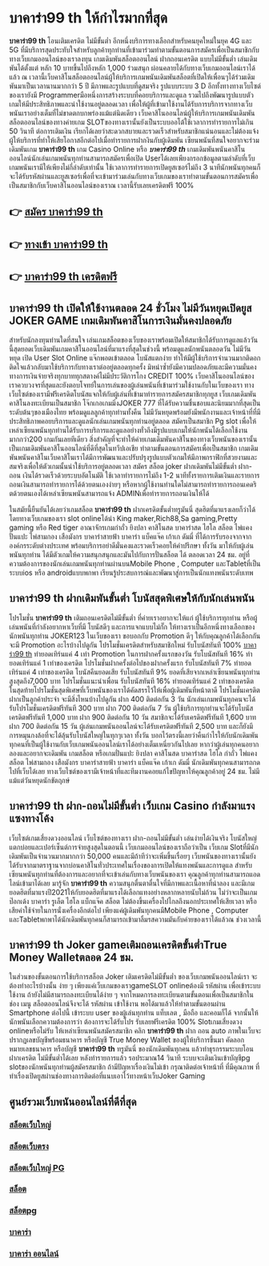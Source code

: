 # บาคาร่า99 th  ให้กำไรมากที่สุด

**บาคาร่า99 th** โอนเติมเครดิต ไม่มีขั้นต่ำ  อีกหนึ่งบริการทางเลือกสำหรับคนยุคใหม่ในยุค 4G และ 5G ที่มีบริการสุดประทับใจสำหรับลูกค้าทุกท่านที่เข้ามาร่วมทำตามขั้นตอนการสมัครเพื่อเป็นสมาชิกกับทางเว็บเกมออนไลน์ของเราลงทุน เกมเดิมพันสล็อตออนไลน์ ฝากถอนเครดิต แบบไม่มีขั้นต่ำ เล่นเดิมพันได้ตั้งแต่ หลัก 10 บาทขึ้นไปถึงหลัก 1,000 ร่วมสนุก ผ่อนคลายได้กับทางเว็บเกมออนไลน์เราได้แล้ว ณ เวลานี้เว็บคาสิโนสล็อตออนไลน์ผู้ให้บริการเกมพนันเดิมพันสล็อตที่เปิดให้เพื่อนๆได้ร่วมเดิมพันมาเป็นเวลานานมากกว่า 5 ปี มีภาพและรูปแบบที่ดูสมจริง รูปแบบระบบ 3 D
อีกทั้งทางทางเว็บไซต์ของเรายังมี Programmerมือหนึ่งการสร้างระบบที่คอยบริการและดูแล  รวมไปถึงพัฒนารูปแบบตัวเกมให้มีประสิทธิภาพและน่าใช้งานอยู่ตลอดเวลา เพื่อให้ผู้ที่เข้ามาใช้งานได้รับการบริการจากทางเว็บพนันเราอย่างเต็มที่ไม่ขาดตกบกพร่องแม้แต่นิดเดียว เว็บคาสิโนออนไลน์ผู้ให้บริการเกมพนันเดิมพันสล็อตออนไลน์ของทางค่ายเกม  SLOTของทางเรานั้นยังเป็นระบบออโต้ใช้เวลาการทำรายการไม่เกิน 50 วินาที ต่อการเติมเงิน เรียกได้เลยว่าสะดวกสบายและรวดเร็วสำหรับสมาชิกแน่นอนและไม่ต้องแจ้งผู้ให้บริการที่ทำให้เสียโอกาสอีกต่อไปเมื่อทำรายการฝากงินกับผู้เดิมพัน
เซียนพนันที่สนใจอยากจะร่วมเดิมพันเกม **บาคาร่า99 th** เกม Casino Online หรือ ***บาคาร่า99 th*** เกมเดิมพันพนันคาสิโนออนไลน์นักเล่นเกมพนันทุกท่านสามารถสมัครเพื่อเปิด Userได้เลยเพียงกรอกข้อมูลตามลำดับที่เว็บเกมพนันเรามีให้เพียงไม่กี่ลำดับเท่านั้น ใช้เวลาการทำรายการเปิดยูสเซอร์ไม่ถึง 3 นาทีนักพนันทุกคนก็จะได้รับรหัสผ่านและยูสเซอร์เพื่อที่จะเข้ามาร่วมเล่นกับทางเว็บเกมของเราทำตามขั้นตอนการสมัครเพื่อเป็นสมาชิกกับเว็บคาสิโนออนไลน์ของเราณ เวลานี้รับเลยเครดิตฟรี 100%

## 👉 [สมัคร บาคาร่า99 th](https://archa888.com/)
## 👉 [ทางเข้า บาคาร่า99 th](https://archa888.com/)
## 👉 [บาคาร่า99 th เครดิตฟรี](https://archa888.com/)

## บาคาร่า99 th เปิดให้ใช้งานตลอด  24 ชั่วโมง ไม่มีวันหยุดเปิดยูส JOKER GAME เกมเดิมพันคาสิโนการเงินมั่นคงปลอดภัย

สำหรับนักลงทุนท่านใดที่สนใจ เล่นเกมสล็อตของเว็บของเราพร้อมเปิดให้สมาชิกได้รับการดูแลแล้ววันนี้สุดยอดเว็บเดิมพันเกมคาสิโนออนไลน์ที่มาแรงที่สุดในช่วงนี้ พร้อมดูแลนักพนันตลอดวัน ไม่มีวันหยุด เปิด User Slot Online แจ๊กพอตเข้าตลอด โบนัสแตกง่าย ทำให้มีผู้ใช้บริการจำนวนมากติดอกติดใจแล้วกลับมาใช้บริการกับทางเราต่ออยู่ตลอดทุกครั้ง มิหนำซ้ำยังมีความปลอดภัยและมีความมั่นคงทางการเงินจ่ายจริงทุกบาททุกสตางค์ไม่มีประวัติการโกง CREDIT 100% เว็บคาสิโนออนไลน์ของเราควบวงจรที่สุดและยังตอบโจทย์ในการเล่นของผู้เล่นพนันที่เข้ามาร่วมใช้งานกับในเว็บของเรา
ทางเว็บไซต์ของเรามีฟรีเครดิตโบนัสแจกให้กับผู้เล่นที่เข้ามาทำรายการสมัครสมาชิกทุกยูส เว็บเกมเดิมพันคาสิโนลงทะเบียนเป็นสมาชิก โจ๊กเกอเกมมิ่งJOKER 777 ที่ได้รับความชื่นชอบและนิยมมากที่สุดเป็นระดับต้นๆของเมืองไทย พร้อมดูแลลูกค้าทุกท่านทั้งคืน ไม่มีวันหยุดพร้อมยังมีพนักงานและเจ้าหน้าที่ที่มีประสิทธิภาพคอยบริการและดูแลนักเล่นเกมพนันทุกท่านอยู่ตลอด สมัครเป็นสมาชิก Pg slot เพื่อให้เหล่าเซียนพนันทุกท่านได้รับการบริการและดูแลอย่างทั่วถึงมีรูปแบบเกมให้นักพนันได้เลือกใช้งานมากกว่า200 เกมกันเลยทีเดียว
สิ่งสำคัญที่จะทำให้ค่ายเกมเดิมพันคาสิโนของทางเว็บพนันของเรานั้นเป็นเกมเดิมพันคาสิโนออนไลน์ที่ดีที่สุดในทวีปเอเชีย ทำตามขั้นตอนการสมัครเพื่อเป็นสมาชิก  เกมเดิมพันพนันคาสิโนเว็บคาสิโนเราได้มีการพัฒนาและปรับปรุงรูปแบบตัวเกมให้มีภาพกราฟิกที่สวยงามและสมจริงเพื่อให้ตัวเกมนั้นน่าใช้บริการอยู่ตลอดเวลา สมัคร สล็อต joker ฝากเดิมพันไม่มีขั้นต่ำ ฝาก-ถอน เงินได้รวดเร็วด้วยระบบอัตโนมัติ ใช้เวลาทำรายการไม่ถึง 1-2 นาทีทั้งรายการเติมเงินและรายการถอนเงินสามารถทำรายการได้ด้วยตนเองง่ายๆ หรือหากผู้ใช้งานท่านใดไม่สามารถทำรายการถอนเคดริตด้วยตนเองได้เหล่าเซียนพนันสามารถแจ้ง ADMINเพื่อทำรายการถอนเงินให้ได้

ในสมัยนี้ยืนยันได้เลยว่าเกมสล็อต **บาคาร่า99 th** ฝากเครดิตขั้นต่ำทรูมันนี่ สุดฮิตที่มาแรงเลยก็ว่าได้โดยทางเว็บเกมของเรา slot onlineได้นำ  King maker,Rich88,Sa gaming,Pretty gaming  หรือ Red tiger อาณาจักรเกมกำถั่ว  ยิงปลา คาสิโนสด บาคาร่าสด ไฮโล สล็อต ไพ่แคง ปั่นแปะ ไพ่สามกอง เสือมังกร บาคาร่าสายฟ้า บาคาร่า แบ็คแจ๊ค เก้าเก ดัมมี่ ที่ได้การรับรองจากจากองค์กรระดับต่างประเทศ พร้อมบริการอย่าดีมั่นคงและรวดเร็วคอยให้คำปรึกษา ทั้งวัน มาให้กับผู้เล่นพนันทุกท่าน ได้มีตัวเกมให้ความสนุกสนุกและมันไปกับการปั่นสล็อต ได้ ตลอดเวลา 24 ชม. อยู่ที่ความต้องการของนักเล่นเกมพนันทุกท่านผ่านบนMobile Phone , Computer และTabletที่เป็นระบบios หรือ androidแบบพกพา เรียนรู้ประสบการณ์และพัฒนาสู่การเป็นนักแทงพนันระดับเทพ

## บาคาร่า99 th ฝากเดิมพันขั้นต่ำ โบนัสสุดพิเศษให้กับนักเล่นพนัน

โปรโมชั่น **บาคาร่า99 th** เติมถอนเครดิตไม่มีขั้นต่ำ ที่ค่ายเราอยากจะให้แก่  ผู้ใช้บริการทุกท่าน หรือผู้เล่นพนันที่กำลังอยากหาเว็บที่มี โบนัสดีๆ และการแจกแบบไม่กั๊ก ให้ทางเราเป็นอีกหนึ่งทางเลือกของนักพนันทุกท่าน JOKER123 ในเว็บของเรา ขอบอกกับ Promotion ดีๆ ให้กับคุณลูกค้าได้เลือกกัน จะมี Promotion อะไรบ้างไปดูกัน
โปรโมชั่นเครดิตสำหรับสมาชิกใหม่ รับโบนัสทันที 100% [บาคาร่า99 th](https://archa888.com/) ทำยอดเทิร์นแค่ 4 เท่า
 Promotion ในการฝากครั้งแรกของวัน รับโบนัสทันที 16% ทำยอดเทิร์นแค่ 1 เท่าของเครดิต
โปรโมชั่นฝากครั้งต่อไปของฝากครั้งแรก รับโบนัสทันที 7% ทำยอดเทิร์นแค่ 4 เท่าของเครดิต
โบนัสคืนยอดเสีย รับโบนัสทันที 9% ยอดที่เสียจากเหล่าเซียนพนันทุกท่าน สูงสุดถึง7,000 บาท
โปรโมชั่นแนะนำเพื่อน รับโบนัสทันที 16% ทำยอดเทิร์นแค่ 2 เท่าของเครดิต
ในสุดท้ายโปรโมชั่นสุดพิเศษที่เว็บพนันของเราได้คัดสรรไว้ให้เพื่อผู้เดิมพันที่หน้าตาดี โปรโมชั่นเครดิตฝากเป็นลูกค้าประจำ จะมีสิ่งไหนบ้างไปดูกัน
ฝาก 400 ติดต่อกัน 3 วัน นักเล่นเกมพนันทุกคนจะได้รับโปรโมชั่นเครดิตฟรีทันที 300 บาท
ฝาก 700 ติดต่อกัน 7 วัน ผู้ใช้บริการทุกท่านจะได้รับโบนัสเครดิตฟรีทันที 1,000 บาท
ฝาก 900 ติดต่อกัน 10 วัน สมาชิกจะได้รับเครดิตฟรีทันที 1,600 บาท
ฝาก 700 ติดต่อกัน 15 วัน ผู้เล่นเกมพนันออนไลน์จะได้รับเครดิตฟรีทันที 2,500 บาท
และก็ยังมีการหมุนกงล้อที่จะได้ลุ้นรับโบนัสใหญ่ในทุกๆเวลา ทั้งวัน บอกไว้ตรงนี้เลยว่าคืนกำไรให้กับนักเดิมพันทุกคนที่เป็นผู้ใช้งานกับเว็บเกมพนันออนไลน์เราได้อย่างเต็มเหนี่ยวกันไปเลย หากว่าผู้เล่นทุกคนอยากลองและอยากจะเดิมพัน เกมสล็อต หรือเกมปั่นแปะ ยิงปลา คาสิโนสด บาคาร่าสด ไฮโล กำถั่ว ไพ่แคง สล็อต ไพ่สามกอง เสือมังกร บาคาร่าสายฟ้า บาคาร่า แบ็คแจ๊ค เก้าเก ดัมมี่ นักเดิมพันทุกคนสามารถกดไปที่เว็บได้เลย ทางเว็บไซต์ของเรามีเจ้าหน้าที่และทีมงานคอยแก้ไขปัญหาให้คุณลูกค้าอยู่ 24 ชม. ไม่มีแม้แต่วันหยุดนักขัตฤกษ์

## บาคาร่า99 th ฝาก-ถอนไม่มีขั้นต่ำ  เว็บเกม Casino กำลังมาแรงแซงทางโค้ง

เว็บไซต์เกมเสี่ยงดวงออนไลน์ เว็บไซต์ของทางเรา ฝาก-ถอนไม่มีขั้นต่ำ เล่นง่ายได้เงินจริง โบนัสใหญ่แตกบ่อยและเปอร์เซ็นต์การจ่ายสูงสุดในตอนนี้ เว็บเกมออนไลน์ของเราถือว่าเป็น เว็บเกม Slotที่มีนักเดิมพันเป็นจำนวนมากมากกว่า 50,000 คนและมีถ้าทีว่าจะเพิ่มขึ้นเรื่อยๆ เว็บพนันของทางเรานั้นยังได้รับจากมาตราฐานจากบ่อนคาสิโนทั่วประเทศในเรื่องของการเปิดให้แทงพนันและการดูแล สำหรับเซียนพนันทุกท่านที่ต้องการและอยากที่จะเข้าเล่นกับทางเว็บพนันของเรา คุณลูกค้าทุกท่านสามารถแอดไลน์เข้ามาได้เลย
	มารู้จัก **บาคาร่า99 th** ความสนุกตื่นตาตื่นใจที่มีภาพและเนื้อหาที่น่าลอง และมีเกมยอดฮิตที่มาแรงปี2021ให้กับยอดฮิตที่มาแรงได้เลือกแทงอย่างหลากหลายนับไม่ถ้วน  ไม่ว่าจะเป็นเกมป๊อกเด้ง บาคาร่า รูเล็ต ไฮโล แบ็กแจ๊ค สล็อต ไม่ต้องขึ้นเครื่องไปไกลถึงนอกประเทศให้เสียเวลา หรือเสียค่าใช้จ่ายในการนั่งเครื่องอีกต่อไป เพียงแค่ผู้เดิมพันทุกคนมีMobile Phone , Computer และTabletพกพาได้นักเดิมพันทุกคนก็สามารถเข้ามาลิ้มรสความมันกับค่ายของเราได้แล้วณ ช่วงเวลานี้

## บาคาร่า99 th Joker gameเติมถอนเครดิตขั้นต่ำTrue Money Walletตลอด 24 ชม.

ในส่วนของขั้นตอนการใช้บริการสล็อต Joker เติมเครดิตไม่มีขั้นต่ำ ของเว็บเกมพนันออนไลน์เรา จะต้องทำอะไรบ้างนั้น ง่าย ๆ เพียงแค่เว็บเกมของเราgameSLOT onlineต้องมี รหัสผ่าน เพื่อเข้าระบบใช้งาน ถ้ายังไม่มีสามารถลงทะเบียนได้ง่าย ๆ จากโหมดการลงทะเบียนตามขั้นตอนเพื่อเป็นสมาชิกในช่อง เมนู สล็อตออนไลน์จึงจะได้ รหัสผ่าน เข้าใช้งาน พอได้มาแล้วให้ทำตามขั้นตอนผ่าน Smartphone ต่อไปนี้
เข้าระบบ user  ของผู้เล่นทุกท่าน แท็บเลต , มือถือ และคอมก็ได้
จากนั้นให้นักพนันเลือกความต้องการว่า ต้องการจะได้รับโปร รับเลยฟรีเครดิต 100% Slotเกมเสี่ยงดวง onlineหรือไม่รับ
ให้เหล่าเซียนพนันสมัครสมาชิก คลิก **บาคาร่า99 th** ฝาก ถอน auto ภาพในเว็บจะปรากฏเลขบัญชีพร้อมธนาคาร หรือบัญชี True Money Wallet ของผู้ให้บริการขึ้นมา
คัดลอกหมายเลขธนาคาร หรือบัญชี **บาคาร่า99 th** ทรูมันนี่ ของนักเดิมพันทุกคน แล้วทำธุรกรรมระบบโอนฝากเครดิต ไม่มีขั้นต่ำได้เลย
หลังทำรายการแล้ว รอประมาณ14 วินาที ระบบจะเติมเงินเข้าบัญชีpg slotของนักพนันทุกท่านผู้สมัครสมาชิก
ถ้ามีปัญหาเรื่องเงินไม่เข้า กรุณาติดต่อเจ้าหน้าที่ ที่มีคุณภาพ ที่ทำเรื่องเปิดยูสผ่านช่องทางการติดต่อที่แนบเอาไว้ทางหน้าเว็บJoker Gaming

## ศูนย์รวมเว็บพนันออนไลน์ที่ดีที่สุด

### [สล็อตเว็บใหญ่](https://archa888.com/)
### [สล็อตเว็บตรง](https://slot168boy.com/)
### [สล็อตเว็บใหญ่ PG](https://archa888.com/)
### [สล็อต](https://atom.io/themes/%E0%B8%AA%E0%B8%A5%E0%B9%87%E0%B8%AD%E0%B8%95%E3%80%90%E0%B9%80%E0%B8%A7%E0%B9%87%E0%B8%9A%20%E0%B8%AA%E0%B8%A5%E0%B9%87%E0%B8%AD%E0%B8%95%20%E0%B8%AD%E0%B8%AD%E0%B8%99%E0%B9%84%E0%B8%A5%E0%B8%99%E0%B9%8C%20%E0%B8%AD%E0%B8%B1%E0%B8%99%E0%B8%94%E0%B8%B1%E0%B8%9A%201%E3%80%91)
### [สล็อตpg](https://atom.io/themes/%E0%B8%AA%E0%B8%A5%E0%B9%87%E0%B8%AD%E0%B8%95pg%E3%80%90pg%20slot%201%20%E0%B8%9A%E0%B8%B2%E0%B8%97%E3%80%91)
### [บาคาร่า](https://atom.io/themes/%E0%B8%9A%E0%B8%B2%E0%B8%84%E0%B8%B2%E0%B8%A3%E0%B9%88%E0%B8%B2%E3%80%90%E0%B8%82%E0%B8%B1%E0%B9%89%E0%B8%99%E0%B8%95%E0%B9%88%E0%B8%B3%201%20%E0%B8%9A%E0%B8%B2%E0%B8%97%E3%80%91)
### [บาคาร่า ออนไลน์](https://atom.io/themes/%E0%B8%9A%E0%B8%B2%E0%B8%84%E0%B8%B2%E0%B8%A3%E0%B9%88%E0%B8%B2%20%E0%B8%AD%E0%B8%AD%E0%B8%99%E0%B9%84%E0%B8%A5%E0%B8%99%E0%B9%8C%E3%80%90%E0%B9%80%E0%B8%A7%E0%B9%87%E0%B8%9A%20%E0%B8%AA%E0%B8%A5%E0%B9%87%E0%B8%AD%E0%B8%95%20%E0%B8%AD%E0%B8%AD%E0%B8%99%E0%B9%84%E0%B8%A5%E0%B8%99%E0%B9%8C%20%E0%B8%AD%E0%B8%B1%E0%B8%99%E0%B8%94%E0%B8%B1%E0%B8%9A%201%E3%80%91)
